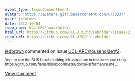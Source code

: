 ```yaml
---
event_type: IssueCommentEvent
avatar: "https://avatars.githubusercontent.com/u/3303?"
user: jedbrown
date: 2022-10-04
repo_name: UCL-ARC/householder
html_url: https://github.com/UCL-ARC/householder/issues/2
repo_url: https://github.com/UCL-ARC/householder
---
```


<a href='https://github.com/jedbrown' target='_blank'>jedbrown</a> commented on issue <a href='https://github.com/UCL-ARC/householder/issues/2' target='_blank'>UCL-ARC/householder#2</a>.

<small>Yep, or use the BLIS benchmarking infrastructure to test `matrixmultiply`. https://github.com/flame/blis/blob/master/docs/Performance.md...</small>

<a href='https://github.com/UCL-ARC/householder/issues/2' target='_blank'>View Comment</a>